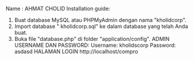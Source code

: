 Name : AHMAT CHOLID
Installation guide:
1. Buat database MySQL atau PHPMyAdmin dengan nama "kholidcorp".
2. Import database " kholidcorp.sql" ke dalam database yang telah Anda buat.
3. Buka file "database.php" di folder "application/config".
ADMIN USERNAME DAN PASSWORD:
Username: kholidscorp
Password: asdasd
HALAMAN LOGIN
http://localhost/compro
